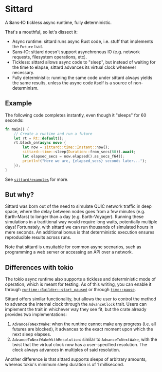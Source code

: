 Sittard
=======

A **S**ans-**I**O **t**ickless **a**sync **r**untime, fully **d**eterministic.

That's a mouthful, so let's dissect it:

- Async runtime: sittard runs async Rust code, i.e. stuff that implements the `Future` trait.
- Sans-IO: sittard doesn't support asynchronous IO (e.g. network requests, filesystem operations,
  etc).
- Tickless: sittard allows async code to "sleep", but instead of waiting for the time to elapse,
  sittard advances its virtual clock whenever necessary.
- Fully deterministic: running the same code under sittard always yields the same results, unless
  the async code itself is a source of non-determinism.

## Example

The following code completes instantly, even though it "sleeps" for 60 seconds:

```rust
fn main() {
    // Create a runtime and run a future
    let rt = Rt::default();
    rt.block_on(async move {
        let now = sittard::time::Instant::now();
        sittard::time::sleep(Duration::from_secs(60)).await;
        let elapsed_secs = now.elapsed().as_secs_f64();
        println!("Here we are, {elapsed_secs} seconds later...");
    });
}
```

See [`sittard/examples`](./sittard/examples/) for more.

## But why?

Sittard was born out of the need to simulate QUIC network traffic in deep space, where the delay
between nodes goes from a few minutes (e.g. Earth-Mars) to longer than a day (e.g. Earth-Voyager).
Running these simulations in a traditional way would require long waits, potentially multiple days!
Fortunately, with sittard we can run thousands of simulated hours in mere seconds. An additional
bonus is that deterministic execution ensures reproducible results across runs.

Note that sittard is unsuitable for common async scenarios, such as programming a web server or
accessing an API over a network.

## Differences with tokio

The tokio async runtime also supports a tickless and deterministic mode of operation, which is meant
for testing. As of this writing, you can enable it through
[`runtime::Builder::start_paused`](https://docs.rs/tokio/1.45.1/tokio/runtime/struct.Builder.html#method.start_paused)
or through [`time::pause`](https://docs.rs/tokio/1.45.1/tokio/time/fn.pause.html).

Sittard offers similar functionality, but allows the user to control the method to advance the
internal clock through the `AdvanceClock` trait. Users can implement the trait in whichever way they see fit, but the crate already provides two implementations:

1. `AdvanceToNextWake`: when the runtime cannot make any progress (i.e. all futures are blocked), it
   advances to the exact moment upon which the next sleep elapses.
2. `AdvanceToNextWakeWithResolution`: similar to `AdvanceToNextWake`, with the twist that the
   virtual clock now has a user-specified resolution. The clock always advances in multiples of said
   resolution.

Another difference is that sittard supports sleeps of arbitrary amounts, whereas tokio's minimum sleep duration is of 1 millisecond.
